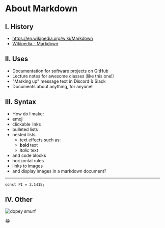 # About Markdown

## I. History
- https://en.wikipedia.org/wiki/Markdown
- [Wikipedia - Markdown](https://en.wikipedia.org/wiki/Markdown)

## II. Uses
- Documentation for software projects on GitHub
- Lecture notes for awesome classes (like this one!)
- "Marking up" message text in Discord & Slack
- Documents about anything, for anyone!

## III. Syntax
- How do I make:
- emoji 
- clickable links
- bulleted lists
- nested lists
	- text effects such as:
	- **bold** text
	- *italic* text
- and code blocks
- horizontal rules
- links to images
- and display images in a markdown document?

---
`const PI = 3.1415;`

## IV. Other
![dopey smurf](https://vignette.wikia.nocookie.net/smurfs/images/0/0d/Dopey4.JPG/revision/latest/scale-to-width-down/240?cb=20180929070848)

:joy:
